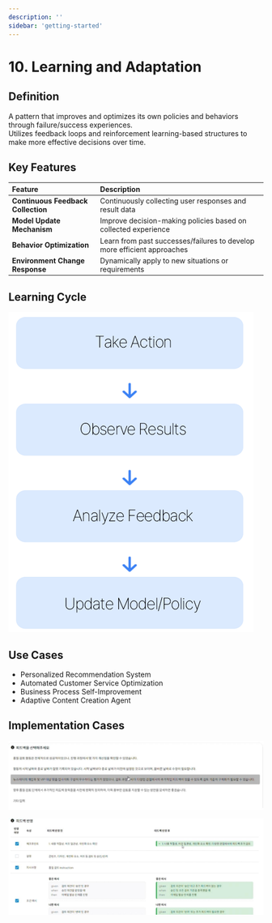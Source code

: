 ```yaml
---
description: ''
sidebar: 'getting-started'
---
```


# 10. Learning and Adaptation

## Definition
A pattern that improves and optimizes its own policies and behaviors through failure/success experiences.  
Utilizes feedback loops and reinforcement learning-based structures to make more effective decisions over time.

## Key Features
| Feature | Description |
| :--- | :--- |
| **Continuous Feedback Collection** | Continuously collecting user responses and result data |
| **Model Update Mechanism** | Improve decision-making policies based on collected experience |
| **Behavior Optimization** | Learn from past successes/failures to develop more efficient approaches |
| **Environment Change Response** | Dynamically apply to new situations or requirements |

## Learning Cycle

![](../../../uengine-image/process-gpt/en/design-pattern/10-1.png)

## Use Cases
- Personalized Recommendation System  
- Automated Customer Service Optimization  
- Business Process Self-Improvement  
- Adaptive Content Creation Agent  

## Implementation Cases

![](../../../uengine-image/process-gpt/design-pattern/10-2.png)

![](../../../uengine-image/process-gpt/design-pattern/10-3.png)

